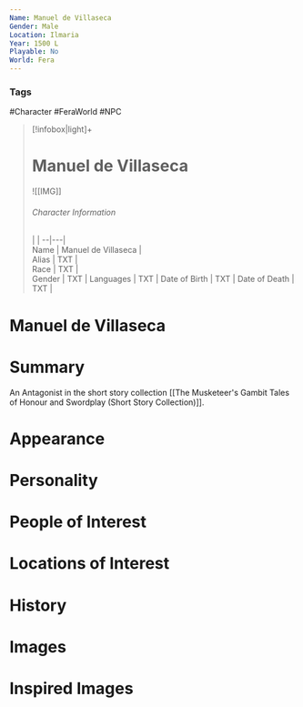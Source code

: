 ```yaml
---
Name: Manuel de Villaseca  
Gender: Male
Location: Ilmaria
Year: 1500 L
Playable: No
World: Fera
---
```


### Tags
#Character #FeraWorld #NPC 

> [!infobox|light]+  
> # Manuel de Villaseca  
> ![[IMG]]  
> ###### Character Information
>  |   |
> --|---|  
> Name | Manuel de Villaseca |  
> Alias | TXT |  
> Race | TXT |  
> Gender | TXT |
> Languages | TXT |
> Date of Birth | TXT |
> Date of Death | TXT |

# Manuel de Villaseca

# Summary
An Antagonist in the short story collection [[The Musketeer's Gambit Tales of Honour and Swordplay (Short Story Collection)]].
# Appearance

# Personality

# People of Interest

# Locations of Interest

# History

# Images

# Inspired Images
